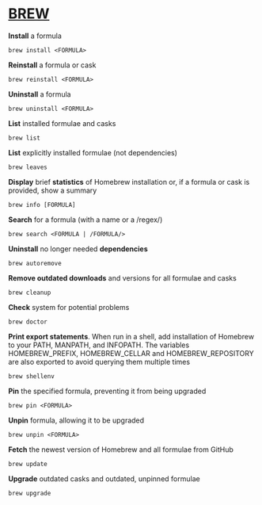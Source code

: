 # [BREW](https://brew.sh/)

__Install__ a formula
```
brew install <FORMULA>
```

__Reinstall__ a formula or cask
```
brew reinstall <FORMULA>
```

__Uninstall__ a formula
```
brew uninstall <FORMULA>
```

__List__ installed formulae and casks
```
brew list
```

__List__ explicitly installed formulae (not dependencies)
```
brew leaves
```

__Display__ brief __statistics__ of Homebrew installation or, if a formula or cask is provided, show a summary
```
brew info [FORMULA]
```

__Search__ for a formula (with a name or a /regex/)
```
brew search <FORMULA | /FORMULA/>
```

__Uninstall__ no longer needed __dependencies__
```
brew autoremove
```

__Remove outdated downloads__ and versions for all formulae and casks
```
brew cleanup
```

__Check__ system for potential problems
```
brew doctor
```

__Print export statements__. When run in a shell, add installation of Homebrew to your PATH, MANPATH, and INFOPATH. The variables HOMEBREW_PREFIX, HOMEBREW_CELLAR and HOMEBREW_REPOSITORY are also exported to avoid querying them multiple times
```
brew shellenv
```

__Pin__ the specified formula, preventing it from being upgraded
```
brew pin <FORMULA>
```

__Unpin__ formula, allowing it to be upgraded
```
brew unpin <FORMULA>
```

__Fetch__ the newest version of Homebrew and all formulae from GitHub
```
brew update
```

__Upgrade__ outdated casks and outdated, unpinned formulae
```
brew upgrade
```
